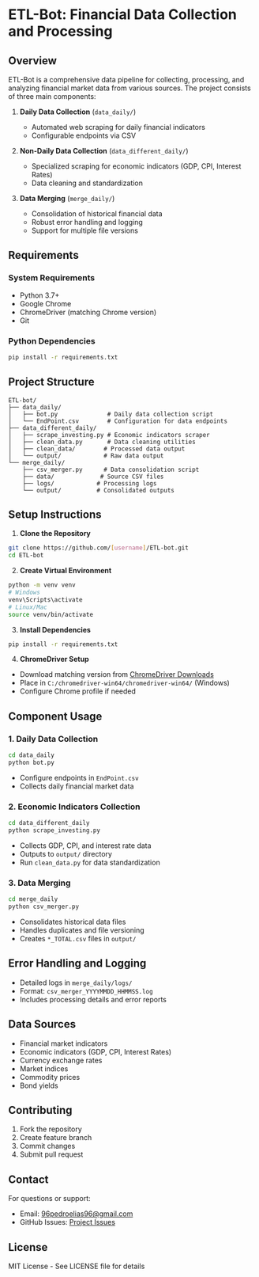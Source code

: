 # ETL-Bot: Financial Data Collection and Processing

## Overview
ETL-Bot is a comprehensive data pipeline for collecting, processing, and analyzing financial market data from various sources. The project consists of three main components:

1. **Daily Data Collection** (`data_daily/`)
   - Automated web scraping for daily financial indicators
   - Configurable endpoints via CSV

2. **Non-Daily Data Collection** (`data_different_daily/`)
   - Specialized scraping for economic indicators (GDP, CPI, Interest Rates)
   - Data cleaning and standardization

3. **Data Merging** (`merge_daily/`)
   - Consolidation of historical financial data
   - Robust error handling and logging
   - Support for multiple file versions

## Requirements

### System Requirements
- Python 3.7+
- Google Chrome
- ChromeDriver (matching Chrome version)
- Git

### Python Dependencies
```bash
pip install -r requirements.txt
```

## Project Structure
```
ETL-bot/
├── data_daily/
│   ├── bot.py              # Daily data collection script
│   └── EndPoint.csv        # Configuration for data endpoints
├── data_different_daily/
│   ├── scrape_investing.py # Economic indicators scraper
│   ├── clean_data.py       # Data cleaning utilities
│   ├── clean_data/        # Processed data output
│   └── output/            # Raw data output
└── merge_daily/
    ├── csv_merger.py      # Data consolidation script
    ├── data/             # Source CSV files
    ├── logs/            # Processing logs
    └── output/          # Consolidated outputs
```

## Setup Instructions

1. **Clone the Repository**
```bash
git clone https://github.com/[username]/ETL-bot.git
cd ETL-bot
```

2. **Create Virtual Environment**
```bash
python -m venv venv
# Windows
venv\Scripts\activate
# Linux/Mac
source venv/bin/activate
```

3. **Install Dependencies**
```bash
pip install -r requirements.txt
```

4. **ChromeDriver Setup**
- Download matching version from [ChromeDriver Downloads](https://sites.google.com/chromium.org/driver/)
- Place in `C:/chromedriver-win64/chromedriver-win64/` (Windows)
- Configure Chrome profile if needed

## Component Usage

### 1. Daily Data Collection
```bash
cd data_daily
python bot.py
```
- Configure endpoints in `EndPoint.csv`
- Collects daily financial market data

### 2. Economic Indicators Collection
```bash
cd data_different_daily
python scrape_investing.py
```
- Collects GDP, CPI, and interest rate data
- Outputs to `output/` directory
- Run `clean_data.py` for data standardization

### 3. Data Merging
```bash
cd merge_daily
python csv_merger.py
```
- Consolidates historical data files
- Handles duplicates and file versioning
- Creates `*_TOTAL.csv` files in `output/`

## Error Handling and Logging
- Detailed logs in `merge_daily/logs/`
- Format: `csv_merger_YYYYMMDD_HHMMSS.log`
- Includes processing details and error reports

## Data Sources
- Financial market indicators
- Economic indicators (GDP, CPI, Interest Rates)
- Currency exchange rates
- Market indices
- Commodity prices
- Bond yields

## Contributing
1. Fork the repository
2. Create feature branch
3. Commit changes
4. Submit pull request

## Contact
For questions or support:
- Email: 96pedroelias96@gmail.com
- GitHub Issues: [Project Issues](https://github.com/pspedro19)

## License
MIT License - See LICENSE file for details